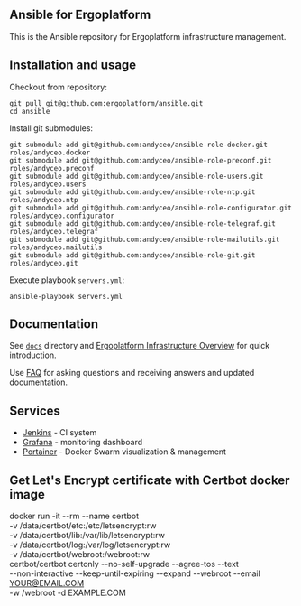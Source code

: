 ## Ansible for Ergoplatform

This is the Ansible repository for Ergoplatform infrastructure management.


## Installation and usage

Checkout from repository:

    git pull git@github.com:ergoplatform/ansible.git
    cd ansible

Install git submodules:

    git submodule add git@github.com:andyceo/ansible-role-docker.git roles/andyceo.docker
    git submodule add git@github.com:andyceo/ansible-role-preconf.git roles/andyceo.preconf
    git submodule add git@github.com:andyceo/ansible-role-users.git roles/andyceo.users
    git submodule add git@github.com:andyceo/ansible-role-ntp.git roles/andyceo.ntp
    git submodule add git@github.com:andyceo/ansible-role-configurator.git roles/andyceo.configurator
    git submodule add git@github.com:andyceo/ansible-role-telegraf.git roles/andyceo.telegraf
    git submodule add git@github.com:andyceo/ansible-role-mailutils.git roles/andyceo.mailutils
    git submodule add git@github.com:andyceo/ansible-role-git.git roles/andyceo.git

Execute playbook `servers.yml`:

    ansible-playbook servers.yml


## Documentation

See [`docs`](docs) directory and [Ergoplatform Infrastructure Overview](docs/Infrastructure-Overview.md) for quick introduction.

Use [FAQ](docs/Infrastructure-FAQ.md) for asking questions and receiving answers and updated documentation.


## Services

- [Jenkins](https://jenkins.ergoplatform.com/) - CI system
- [Grafana](https://grafana.ergoplatform.com/) - monitoring dashboard
- [Portainer](https://portainer.ergoplatform.com/) - Docker Swarm visualization & management


## Get Let's Encrypt certificate with Certbot docker image

docker run -it --rm --name certbot \
      -v /data/certbot/etc:/etc/letsencrypt:rw \
      -v /data/certbot/lib:/var/lib/letsencrypt:rw \
      -v /data/certbot/log:/var/log/letsencrypt:rw \
      -v /data/certbot/webroot:/webroot:rw \
            certbot/certbot certonly --no-self-upgrade --agree-tos --text \
                --non-interactive --keep-until-expiring --expand --webroot --email YOUR@EMAIL.COM \
                -w /webroot -d EXAMPLE.COM
